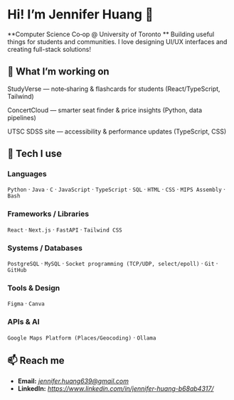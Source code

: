 # Hi! I’m Jennifer Huang 👋

**Computer Science Co‑op @ University of Toronto **
Building useful things for students and communities. I love designing UI/UX interfaces and creating full-stack solutions!

## 🚀 What I’m working on

StudyVerse — note‑sharing & flashcards for students (React/TypeScript, Tailwind)

ConcertCloud — smarter seat finder & price insights (Python, data pipelines)

UTSC SDSS site — accessibility & performance updates (TypeScript, CSS)


## 🧰 Tech I use

### Languages

`Python` · `Java` · `C` · `JavaScript` · `TypeScript` · `SQL` · `HTML` · `CSS` · `MIPS Assembly` · `Bash`

### Frameworks / Libraries

`React` · `Next.js` · `FastAPI` · `Tailwind CSS`

### Systems / Databases

`PostgreSQL` · `MySQL` · `Socket programming (TCP/UDP, select/epoll)` · `Git` · `GitHub`

### Tools & Design

`Figma` · `Canva` 

### APIs & AI

`Google Maps Platform (Places/Geocoding)` · `Ollama` 

## 📫 Reach me

* **Email:** *jennifer.huang639@gmail.com*
* **LinkedIn:** *https://www.linkedin.com/in/jennifer-huang-b68ab4317/*
